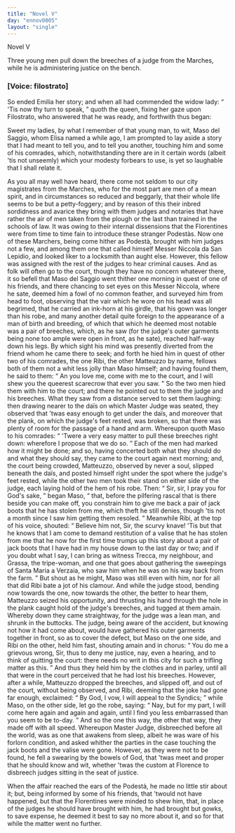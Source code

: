 ```yaml
---
title: "Novel V"
day: "ennov0805"
layout: "single"
---
```

<html>
 <head>
 </head>
 <body>
  <div id="nov0805" type="novella" who="filostrato">
   <head>
    Novel V
   </head>
   <argument>
    <p>
     <milestone id="p08050001"/>
     <!--(i)-->
     Three young men pull down the breeches of a judge from
 the Marches, while he is administering justice on the
 bench.
     <!--(/i)-->
    </p>
   </argument>
   <p>
    <h3>
     [Voice: filostrato]
    </h3>
   </p>
   <div3 type="commentary" who="author">
    <p>
     <milestone id="p08050002"/>
     <!--(sc)-->
     So
     <!--(/sc)-->
     ended Emilia her story; and when
	all had commended the
	widow lady:
     <q direct="unspecified">
      'Tis now thy turn to speak,
     </q>
     quoth the queen,
	fixing her gaze upon Filostrato, who answered that he was ready,
	and forthwith thus began:
    </p>
   </div3>
   <div3 type="commentary" who="filostrato">
    <p>
     <milestone id="p08050003"/>
     Sweet my ladies, by what I remember
	of that young man, to wit, Maso del Saggio, whom Elisa named a
	while ago, I am prompted to lay aside a story that I had meant to
	tell you, and to tell you another, touching him and some of his
	comrades, which, notwithstanding there are in it certain words
	(albeit 'tis not unseemly) which your modesty forbears to use, is yet
	so laughable that I shall relate it.
    </p>
   </div3>
   <p>
    <milestone id="p08050004"/>
    As you all may well have heard, there come not seldom to our
 city magistrates from the Marches, who for the most part are men
 of a mean spirit, and in circumstances so reduced and beggarly, that
 their whole life seems to be but a petty-foggery; and by reason of
 this their inbred sordidness and avarice they bring with them judges
 and notaries that have rather the air of men taken from the plough
 or the last than trained in the schools of law.
    <note>
     It was owing to their
 internal dissensions that the Florentines were
 from time to time fain to introduce these stranger Podest&agrave;s.
    </note>
    <milestone id="p08050005"/>
    Now one of these
 Marchers, being come hither as Podest&agrave;, brought with him judges
 not a few, and among them one that called himself Messer Niccola
 da San Lepidio, and looked liker to a locksmith than aught else.
 However, this fellow was assigned with the rest of the judges to
 hear criminal causes.
    <milestone id="p08050006"/>
    And as folk will often go to the court, though
 they have no concern whatever there, it so befell that Maso del
    <pb n="200"/>
    Saggio
 went thither one morning in quest of one of his friends, and
 there chancing to set eyes on this Messer Niccola, where he sate,
 deemed him a fowl of no common feather, and surveyed him from
 head to foot,
    <milestone id="p08050007"/>
    observing that the vair which he wore on his head was
 all begrimed, that he carried an ink-horn at his girdle, that his gown
 was longer than his robe, and many another detail quite foreign to
 the appearance of a man of birth and breeding, of which that which
 he deemed most notable was a pair of breeches, which, as he saw
 (for the judge's outer garments being none too ample were open in
 front, as he sate), reached half-way down his legs.
    <milestone id="p08050008"/>
    By which sight his
 mind was presently diverted from the friend whom he came there to
 seek; and forth he hied him in quest of other two of his comrades,
 the one Ribi, the other Matteuzzo by name, fellows both of them
 not a whit less jolly than Maso himself; and having found them, he
 said to them:
    <q direct="unspecified">
     An you love me, come with me to the court, and
 I will shew you the queerest scarecrow that ever you saw.
    </q>
    <milestone id="p08050009"/>
    So the
 two men hied them with him to the court; and there he pointed
 out to them the judge and his breeches. What they saw from a
 distance served to set them laughing: then drawing nearer to the
 da&iuml;s on which Master Judge was seated, they observed that 'twas
 easy enough to get under the da&iuml;s, and moreover that the plank, on
 which the judge's feet rested, was broken, so that there was plenty
 of room for the passage of a hand and arm.
    <milestone id="p08050010"/>
    Whereupon quoth
 Maso to his comrades:
    <q direct="unspecified">
     'Twere a very easy matter to pull these
 breeches right down: wherefore I propose that we do so.
    </q>
    <milestone id="p08050011"/>
    Each
 of the men had marked how it might be done; and so, having
 concerted both what they should do and what they should say, they
 came to the court again next morning; and, the court being
 crowded, Matteuzzo, observed by never a soul, slipped beneath the
 da&iuml;s, and posted himself right under the spot where the judge's feet
 rested,
    <milestone id="p08050012"/>
    while the other two men took their stand on either side of the
 judge, each laying hold of the hem of his robe. Then:
    <q direct="unspecified">
     Sir, sir, I
 pray you for God's sake,
    </q>
    began Maso,
    <q direct="unspecified">
     that, before the pilfering
 rascal
 that is there beside you can make off, you constrain him to give me
 back a pair of jack boots that he has stolen from me, which theft
 he still denies, though 'tis not a month since I saw him getting
 them resoled.
    </q>
    <milestone id="p08050013"/>
    Meanwhile Ribi, at the top of his voice, shouted:
    <q direct="unspecified">
     Believe him not, Sir, the scurvy knave! 'Tis but that he knows
     <pb n="201"/>
     that
 I am come to demand restitution of a valise that he has stolen
 from me that he now for the first time trumps up this story about
 a pair of jack boots that I have had in my house down to the last
 day or two; and if you doubt what I say, I can bring as witness
 Trecca, my neighbour, and Grassa, the tripe-woman, and one that
 goes about gathering the sweepings of Santa Maria a Verzaia, who
 saw him when he was on his way back from the farm.
    </q>
    <milestone id="p08050014"/>
    But shout
 as he might, Maso was still even with him, nor for all that did Ribi
 bate a jot of his clamour. And while the judge stood, bending now
 towards the one, now towards the other, the better to hear them,
 Matteuzzo seized his opportunity, and thrusting his hand through
 the hole in the plank caught hold of the judge's breeches, and tugged
 at them amain. Whereby down they came straightway, for the
 judge was a lean man, and shrunk in the buttocks.
    <milestone id="p08050015"/>
    The judge,
 being aware of the accident, but knowing not how it had come
 about, would have gathered his outer garments together in front, so
 as to cover the defect, but Maso on the one side, and Ribi on the
 other, held him fast, shouting amain and in chorus:
    <milestone id="p08050016"/>
    <q direct="unspecified">
     You do me a
 grievous wrong, Sir, thus to deny me justice, nay, even a hearing,
 and to think of quitting the court: there needs no writ in this city
 for such a trifling matter as this.
    </q>
    And thus they held him by the
 clothes and in parley, until all that were in the court perceived that
 he had lost his breeches. However, after a while, Matteuzzo
 dropped the breeches, and slipped off, and out of the court, without
 being observed,
    <milestone id="p08050017"/>
    and Ribi, deeming that the joke had gone far
 enough, exclaimed:
    <q direct="unspecified">
     By God, I vow, I will appeal to the Syndics;
    </q>
    <milestone id="p08050018"/>
    while Maso, on the other side, let go the robe, saying:
    <q direct="unspecified">
     Nay,
 but for my part, I will come here again and again and again, until I
 find you less embarrassed than you seem to be to-day.
    </q>
    And so the
 one this way, the other that way, they made off with all speed.
    <milestone id="p08050019"/>
    Whereupon Master Judge, disbreeched before all the world, was as
 one that awakens from sleep, albeit he was ware of his forlorn
 condition, and asked whither the parties in the case touching the
 jack boots and the valise were gone. However, as they were not
 to be found, he fell a swearing by the bowels of God, that 'twas
 meet and proper that he should know and wit, whether 'twas the
 custom at Florence to disbreech judges sitting in the seat of justice.
   </p>
   <p>
    <milestone id="p08050020"/>
    When the affair reached the ears of the Podest&agrave;, he made no
    <pb n="202"/>
    little stir about it; but, being informed by some of his friends, that
 'twould not have happened, but that the Florentines were minded
 to shew him, that, in place of the judges he should have brought
 with him, he had brought but gowks, to save expense, he deemed it
 best to say no more about it, and so for that while the matter went
 no further.
   </p>
  </div>
 </body>
</html>
